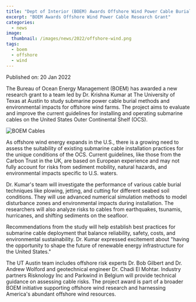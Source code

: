 ```yaml
---
title: "Dept of Interior (BOEM) Awards Offshore Wind Power Cable Burial Research Grant"
excerpt: "BOEM Awards Offshore Wind Power Cable Research Grant"
categories:
  - news
image: 
  thumbnail: /images/news/2022/offshore-wind.png
tags: 
  - boem
  - offshore
  - wind
---
```


Published on: 20 Jan 2022

The Bureau of Ocean Energy Management (BOEM) has awarded a new research grant to a team led by Dr. Krishna Kumar at The University of Texas at Austin to study submarine power cable burial methods and environmental impacts for offshore wind farms. The project aims to evaluate and improve the current guidelines for installing and operating submarine cables on the United States Outer Continental Shelf (OCS).

![BOEM Cables]({{site.url}}/images/news/2022/wind.jpg)

As offshore wind energy expands in the U.S., there is a growing need to assess the suitability of existing submarine cable installation practices for the unique conditions of the OCS. Current guidelines, like those from the Carbon Trust in the UK, are based on European experience and may not fully account for risks from sediment mobility, natural hazards, and environmental impacts specific to U.S. waters.

Dr. Kumar's team will investigate the performance of various cable burial techniques like plowing, jetting, and cutting for different seabed soil conditions. They will use advanced numerical simulation methods to model disturbance zones and environmental impacts during installation. The researchers will also analyze risks to cables from earthquakes, tsunamis, hurricanes, and shifting sediments on the seafloor.

Recommendations from the study will help establish best practices for submarine cable deployment that balance reliability, safety, costs, and environmental sustainability. Dr. Kumar expressed excitement about "having the opportunity to shape the future of renewable energy infrastructure for the United States."

The UT Austin team includes offshore risk experts Dr. Bob Gilbert and Dr. Andrew Wolford and geotechnical engineer Dr. Chadi El Mohtar. Industry partners Risknology Inc and Parkwind in Belgium will provide technical guidance on assessing cable risks. The project award is part of a broader BOEM initiative supporting offshore wind research and harnessing America's abundant offshore wind resources.